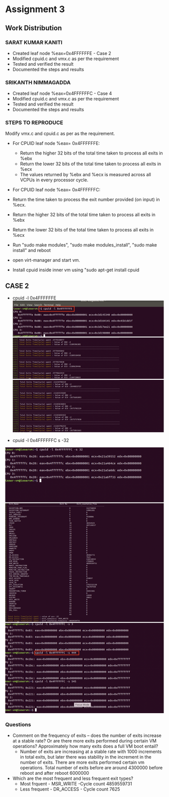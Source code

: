 # Assignment 3

## Work Distribution

### SARAT KUMAR KANITI
* Created leaf node %eax=0x4FFFFFFE - Case 2
* Modified cpuid.c and vmx.c as per the requirement
* Tested and verified the result
* Documented the steps and results


### SRIKANTH NIMMAGADDA
* Created leaf node %eax=0x4FFFFFFC - Case 4
* Modified cpuid.c and vmx.c as per the requirement
* Tested and verified the result
* Documented the steps and results

### STEPS TO REPRODUCE
Modify vmx.c and cpuid.c as per as the requirement.
* For CPUID leaf node %eax= 0x4FFFFFFE:
  * Return the higher 32 bits of the total time taken to process all exits in %ebx
  * Return the lower 32 bits of the total time taken to process all exits in %ecx
  * The values returned by %ebx and %ecx is measured across all VCPUs in every processor cycle.

* For CPUID leaf node %eax= 0x4FFFFFFC:
* Return the time taken to process the exit number provided (on input) in %ecx.
* Return the higher 32 bits of the total time taken to process all exits in %ebx
* Return the lower 32 bits of the total time taken to process all exits in %ecx
* Run "sudo make modules", "sudo make modules_install", "sudo make install" and reboot
* open virt-manager and start vm.
* Install cpuid inside inner vm using "sudo apt-get install cpuid

## CASE 2

* cpuid -l 0x4FFFFFFE
![Alt text](https://github.com/nisrika1/linux/blob/c5250267f7bc300a6cf9af30f0f6b9e468400fc2/cmpe283/Assignment3/output/ASSIGNMENT%203%20IMAGE%201.png "Optional title")
![Alt text](https://github.com/nisrika1/linux/blob/c5250267f7bc300a6cf9af30f0f6b9e468400fc2/cmpe283/Assignment3/output/ASSIGNMENT%203%20IMAGE%202.png "Optional title")
![Alt text](https://github.com/nisrika1/linux/blob/c5250267f7bc300a6cf9af30f0f6b9e468400fc2/cmpe283/Assignment3/output/ASSIGNMENT%203%20IMAGE3.png "Optional title")

* cpuid -l 0x4FFFFFFC s -32

![Alt text](https://github.com/nisrika1/linux/blob/c5250267f7bc300a6cf9af30f0f6b9e468400fc2/cmpe283/Assignment3/output/ASSIGNMENT%203%20IMAGE%204.png "Optional title")
![Alt text](https://github.com/nisrika1/linux/blob/c5250267f7bc300a6cf9af30f0f6b9e468400fc2/cmpe283/Assignment3/output/ASSIGNMENT%203%20IMAGE%205.png "Optional title")
![Alt text](https://github.com/nisrika1/linux/blob/c5250267f7bc300a6cf9af30f0f6b9e468400fc2/cmpe283/Assignment3/output/ASSIGNMENT%203%20IMAGE%206.png "Optional title")

### Questions
* Comment on the frequency of exits – does the number of exits increase at a stable rate? Or are there more exits performed during certain VM operations? Approximately how many exits does a full VM boot entail?
  * Number of exits are increasing at a stable rate with 1000 increments in total exits, but later there was stability in the increment in the number of exits. There are more exits performed certain vm operations. Total number of exits before are around 4300000 before reboot and after reboot 6000000
* Which are the most frequent and less frequent exit types?
  * Most frquent - MSR_WRITE -Cycle count 4859559731
  * Less frequent - DR_ACCESS - Cycle count 7625

